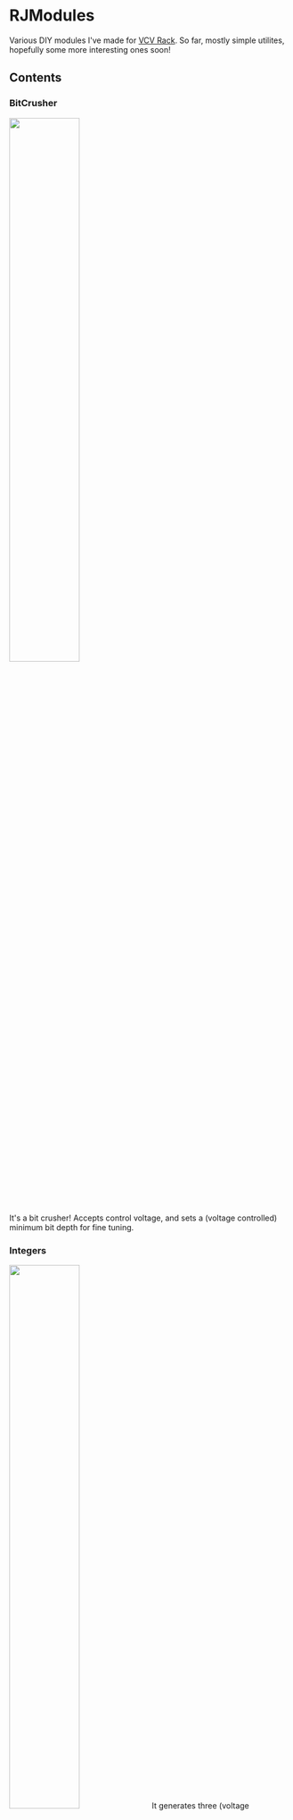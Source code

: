 # RJModules

Various DIY modules I've made for [VCV Rack](https://github.com/VCVRack/Rack). So far, mostly simple utilites, hopefully some more interesting ones soon!

## Contents

### BitCrusher
<img src='https://i.imgur.com/tjKYMUn.png' width="50%" />

It's a bit crusher! Accepts control voltage, and sets a (voltage controlled) minimum bit depth for fine tuning.

### Integers
<img src='https://i.imgur.com/NRQjpmZ.png' width="50%" />
It generates three (voltage controlled) integers from -12 to +12!

### Floats
<img src='https://i.imgur.com/spQgKmr.png' width="50%" />
It generates three (voltage controlled) floats from -12 to +12!

## Future Plans

None of them actually exist yet, but I'm hoping this will project eventually contain:

  * FFTTuner - FFT / Tuner
  * VCMono - Combine two signals into one, modulated by VC
  * VCSplitter - Split one signal into two, modulated by VC
  * BPM - Dial in a pulse to a specific beats per minute. Also VC-able and "reset"-able.
  * Sidechain - Lower the volume of A based on B.
  * Autopanner - Given a signal, oscillate into two output channels
  * VCDryWet
  * Button - It's literally just a fucking button. You hit it, it sends a reset signal.
  * DubEcho - Two delays and a spring.

## Building

First, clone and [make Rack for yourself](https://github.com/VCVRack/Rack#building).

Then, clone this repo into the `plugins` directory and run `make` from this directory.

## License

(c) Rich Jones 2017, BSD.